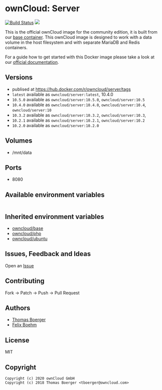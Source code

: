 # ownCloud: Server

[![Build Status](https://cloud.drone.io/api/badges/owncloud-docker/server/status.svg)](https://cloud.drone.io/owncloud-docker/server)
[![](https://images.microbadger.com/badges/image/owncloud/server.svg)](https://microbadger.com/images/owncloud/server "Get your own image badge on microbadger.com")

This is the official ownCloud image for the community edition, it is built from our [base container](https://registry.hub.docker.com/u/owncloud/base/). This ownCloud image is designed to work with a data volume in the host filesystem and with separate MariaDB and Redis containers.

For a guide how to get started with this Docker image please take a look at our [official documentation](https://doc.owncloud.com/server/latest/admin_manual/installation/docker/).

## Versions

* publised at https://hub.docker.com/r/owncloud/server/tags
* `latest` available as `owncloud/server:latest`, 10.4.0
* `10.5.0` available as `owncloud/server:10.5.0`, `owncloud/server:10.5`
* `10.4.0` available as `owncloud/server:10.4.0`, `owncloud/server:10.4`,  `owncloud/server:10`
* `10.3.2` available as `owncloud/server:10.3.2`, `owncloud/server:10.3`,
* `10.2.1` available as `owncloud/server:10.2.1`, `owncloud/server:10.2`
* `10.2.0` available as `owncloud/server:10.2.0`

## Volumes

* /mnt/data

## Ports

* 8080

## Available environment variables

```

```

## Inherited environment variables

* [owncloud/base](https://github.com/owncloud-docker/base#available-environment-variables)
* [owncloud/php](https://github.com/owncloud-docker/php#available-environment-variables)
* [owncloud/ubuntu](https://github.com/owncloud-docker/ubuntu#available-environment-variables)

## Issues, Feedback and Ideas

Open an [Issue](https://github.com/owncloud-docker/server/issues)

## Contributing

Fork -> Patch -> Push -> Pull Request

## Authors

* [Thomas Boerger](https://github.com/tboerger)
* [Felix Boehm](https://github.com/felixboehm)

## License

MIT

## Copyright

```
Copyright (c) 2020 ownCloud GmbH
Copyright (c) 2018 Thomas Boerger <tboerger@owncloud.com>
```

